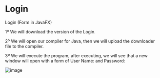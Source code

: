# Login
Login (Form in JavaFX)


1º We will download the version of the Login.

2º We will open our compiler for Java, then we will upload the downloader file to the compiler.

3º We will execute the program, after executing, we will see that a new window will open with a form of User Name: and Password:

![image](https://user-images.githubusercontent.com/102023611/192095815-7af8e7c2-78f0-433f-b280-e21faf69114c.png)
